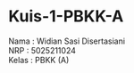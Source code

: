 # Kuis-1-PBKK-A

Nama  : Widian Sasi Disertasiani <br/>
NRP   : 5025211024 <br/>
Kelas : PBKK (A)

 
 
